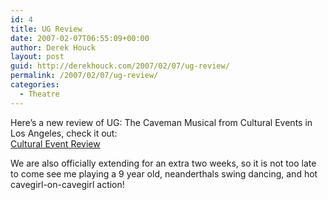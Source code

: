```yaml
---
id: 4
title: UG Review
date: 2007-02-07T06:55:09+00:00
author: Derek Houck
layout: post
guid: http://derekhouck.com/2007/02/07/ug-review/
permalink: /2007/02/07/ug-review/
categories:
  - Theatre
---
```

Here&#8217;s a new review of UG: The Caveman Musical from Cultural Events in Los Angeles, check it out:  
[Cultural Event Review](http://www.culturaleventsinlosangeles.com/CulturalEventReview.htm#Jim%20Geoghan)

We are also officially extending for an extra two weeks, so it is not too late to come see me playing a 9 year old, neanderthals swing dancing, and hot cavegirl-on-cavegirl action!